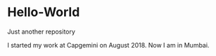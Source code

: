 # Hello-World
Just another repository

I started my work at Capgemini on August 2018. Now I am in Mumbai.
